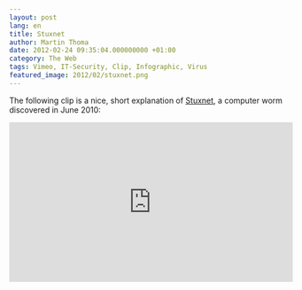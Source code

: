 ```yaml
---
layout: post
lang: en
title: Stuxnet
author: Martin Thoma
date: 2012-02-24 09:35:04.000000000 +01:00
category: The Web
tags: Vimeo, IT-Security, Clip, Infographic, Virus
featured_image: 2012/02/stuxnet.png
---
```

The following clip is a nice, short explanation of <a href="http://en.wikipedia.org/wiki/Stuxnet">Stuxnet</a>, a computer worm discovered in June 2010:

<iframe src="http://player.vimeo.com/video/25118844?title=0&amp;byline=0&amp;portrait=0" width="512" height="288" frameborder="0" webkitAllowFullScreen mozallowfullscreen allowFullScreen></iframe>
